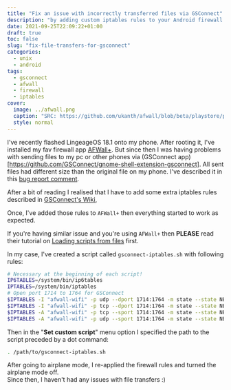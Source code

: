 ```yaml
---
title: "Fix an issue with incorrectly transferred files via GSConnect"
description: "by adding custom iptables rules to your Android firewall app"
date: 2021-09-25T22:09:22+01:00
draft: true
toc: false
slug: "fix-file-transfers-for-gsconnect"
categories:
  - unix
  - android
tags:
  - gsconnect
  - afwall
  - firewall
  - iptables
cover:
  image: ../afwall.png
  caption: "SRC: https://github.com/ukanth/afwall/blob/beta/playstore/playstore.png"
  style: normal
---
```


I've recently flashed LingeageOS 18.1 onto my phone. After rooting it, I've installed 
my fav firewall app [AFWall+](https://github.com/ukanth/afwall).
But since then I was having problems with sending files to my pc or other phones via
(GSConnect app)[https://github.com/GSConnect/gnome-shell-extension-gsconnect].
All sent files had different size than the original file on my phone.
I've described it in this [bug report comment](https://github.com/GSConnect/gnome-shell-extension-gsconnect/issues/1157#issuecomment-927181929).

After a bit of reading I realised that I have to add some extra iptables rules 
described in [GSConnect's Wiki](https://github.com/GSConnect/gnome-shell-extension-gsconnect/wiki/Help#iptables), 

Once, I've added those rules to `AFWall+` then everything started to work as expected.

If you're having similar issue and you're using `AFWall+` then **PLEASE** read their 
tutorial on [Loading scripts from files](https://github.com/ukanth/afwall/wiki/CustomScripts#loading-scripts-from-files) first. 

In my case, I've created a script called `gsconnect-iptables.sh` with following rules:

```bash
# Necessary at the beginning of each script!
IP6TABLES=/system/bin/ip6tables
IPTABLES=/system/bin/iptables
# Open port 1714 to 1764 for GSConnect
$IPTABLES -I "afwall-wifi" -p udp --dport 1714:1764 -m state --state NEW,ESTABLISHED -j ACCEPT
$IPTABLES -I "afwall-wifi" -p tcp --dport 1714:1764 -m state --state NEW,ESTABLISHED -j ACCEPT
$IPTABLES -A "afwall-wifi" -p tcp --sport 1714:1764 -m state --state NEW,ESTABLISHED -j ACCEPT
$IPTABLES -A "afwall-wifi" -p udp --sport 1714:1764 -m state --state NEW,ESTABLISHED -j ACCEPT
```

Then in the "**Set custom script**" menu option I specified the path to the script 
preceded by a dot command:

```bash
. /path/to/gsconnect-iptables.sh
```

After going to airplane mode, I re-applied the firewall rules and turned the airplane 
mode off.  
Since then, I haven't had any issues with file transfers :)

